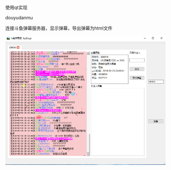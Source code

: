 
使用qt实现

douyudanmu

连接斗鱼弹幕服务器，显示弹幕，导出弹幕为html文件

![界面](https://github.com/94xyp/first-project/raw/master/page.PNG)

